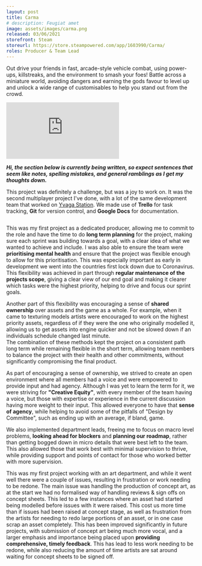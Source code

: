 ```yaml
---
layout: post
title: Carma
# description: Feugiat amet 
image: assets/images/carma.png
released: 03/06/2021
storefront: Steam
storeurl: https://store.steampowered.com/app/1603990/Carma/
roles: Producer & Team Lead
---
```


Out drive your friends in fast, arcade-style vehicle combat, using power-ups, killstreaks, and the environment to smash your foes! Battle across a miniature world, avoiding dangers and earning the gods favour to level up and unlock a wide range of customisables to help you stand out from the crowd. 

<div class="container">
    <iframe class="video" src="https://www.youtube.com/embed/dADEpq_RglU" title="YouTube video player"
        frameborder="0" allow="accelerometer; autoplay; clipboard-write; encrypted-media; gyroscope; picture-in-picture"
        allowfullscreen></iframe>
</div>

<b><i>Hi, the section below is currently being written, so expect sentences that seem like notes, spelling mistakes, and general ramblings as I get my thoughts down.</i></b>

This project was definitely a challenge, but was a joy to work on. It was the second multiplayer project I've done, with a lot of the same development team that worked on <a href="{{site.baseurl}}/2020/01/01/Yvaga.html">Yvaga Station</a>. We made use of <b>Trello</b> for task tracking, <b>Git</b> for version control, and <b>Google Docs</b> for documentation.

<span class="image fit"><img src="{{ site.baseurl }}/assets/images/Carma_Trello.png" alt="" /></span>

This was my first project as a dedicated producer, allowing me to commit to the role and have the time to do <b>long term planning</b> for the project, making sure each sprint was building towards a goal, with a clear idea of what we wanted to achieve and include.  I was also able to ensure the team were <b>prioritising mental health</b> and ensure that the project was flexible enough to allow for this prioritisation. This was especially important as early in development we went into the countries first lock down due to Coronavirus. This flexibility was achieved in part through <b>regular maintenance of the projects scope</b>, giving a clear view of our end goal and making it clearer which tasks were the highest priority, helping to drive and focus our sprint goals.

Another part of this flexibility was encouraging a sense of <b>shared ownership</b> over assets and the game as a whole. For example, when it came to texturing models artists were encouraged to work on the highest priority assets, regardless of if they were the one who originally modelled it, allowing us to get assets into engine quicker and not be slowed down if an individuals schedule changed last minute. <br>
The combination of these methods kept the project on a consistent path long term while remaining flexible in the short term, allowing team members to balance the project with their health and other commitments, without significantly compromising the final product.

As part of encouraging a sense of ownership, we strived to create an open environment where all members had a voice and were empowered to provide input and had agency. Although I was yet to learn the term for it, we were striving for <b>"Creative Equity"</b>, with every member of the team
having a voice, but those with expertise or experience in the current discussion having more weight to their input. This allowed everyone to have that <b>sense of agency</b>, while helping to avoid some of the pitfalls of "Design by Committee", such as ending up with an average, if bland, game.

We also implemented department leads, freeing me to focus on macro level problems, <b>looking ahead for blockers</b> and <b>planning our roadmap</b>, rather than getting bogged down in micro details that were best left to the team. This also allowed those that work best with minimal supervision to thrive, while providing support and points of contact for those who worked better with more supervision.

This was my first project working with an art department, and while it went well there were a couple of issues, resulting in frustration or work needing to be redone. The main issue was handling the production of concept art, as at the start we had no formalised way of handling reviews & sign offs on concept sheets. This led to a few instances where an asset had started being modelled before issues with it were raised. This cost us more time than if issues had been raised at concept stage, as well as frustration from the artists for needing to redo large portions of an asset, or in one case scrap an asset completely. This has been improved significantly in future projects, with submission of concept art being much more vocal, and a larger emphasis and importance being placed upon <b>providing comprehensive, timely feedback</b>. This has lead to less work needing to be redone, while also reducing the amount of time artists are sat around waiting for concept sheets to be signed off.

<!-- 
Pitched game to academics in the style of an investor pitch
Bringing on artists half way through a project
Provided valuable and meaningful feedback to all members of the team, both informally throughout the project and formally every fortnight as part of academic submission
Set up and run steam beta tests
Build & stable branch management
IP/ Share agreement
Storefront set up, configuration, and research
busisness and market research
Set up a company to publish games through
Ran a team of 13
Budget mock up
tracked dev hours to help with budget mock up and scoping (students so not working standard number of hours each week)
Handled steam release
handled academic requirements and submission for the team

Talk about how boards were structured and maintained
Post mortem
Images of boards and charts 
-->